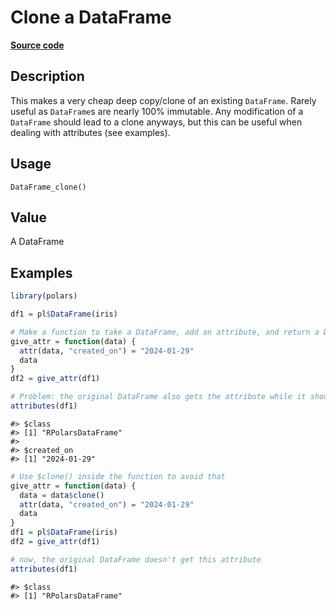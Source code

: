 

# Clone a DataFrame

[**Source code**](https://github.com/pola-rs/r-polars/tree/main/R/dataframe__frame.R#L597)

## Description

This makes a very cheap deep copy/clone of an existing
<code>DataFrame</code>. Rarely useful as <code>DataFrame</code>s are
nearly 100% immutable. Any modification of a <code>DataFrame</code>
should lead to a clone anyways, but this can be useful when dealing with
attributes (see examples).

## Usage

<pre><code class='language-R'>DataFrame_clone()
</code></pre>

## Value

A DataFrame

## Examples

``` r
library(polars)

df1 = pl$DataFrame(iris)

# Make a function to take a DataFrame, add an attribute, and return a DataFrame
give_attr = function(data) {
  attr(data, "created_on") = "2024-01-29"
  data
}
df2 = give_attr(df1)

# Problem: the original DataFrame also gets the attribute while it shouldn't!
attributes(df1)
```

    #> $class
    #> [1] "RPolarsDataFrame"
    #> 
    #> $created_on
    #> [1] "2024-01-29"

``` r
# Use $clone() inside the function to avoid that
give_attr = function(data) {
  data = data$clone()
  attr(data, "created_on") = "2024-01-29"
  data
}
df1 = pl$DataFrame(iris)
df2 = give_attr(df1)

# now, the original DataFrame doesn't get this attribute
attributes(df1)
```

    #> $class
    #> [1] "RPolarsDataFrame"
